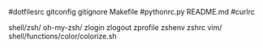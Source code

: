 #dotfilesrc
gitconfig gitignore
Makefile
#pythonrc.py
README.md
#curlrc

shell/zsh/ oh-my-zsh/ zlogin zlogout zprofile zshenv zshrc
vim/
shell/functions/color/colorize.sh
